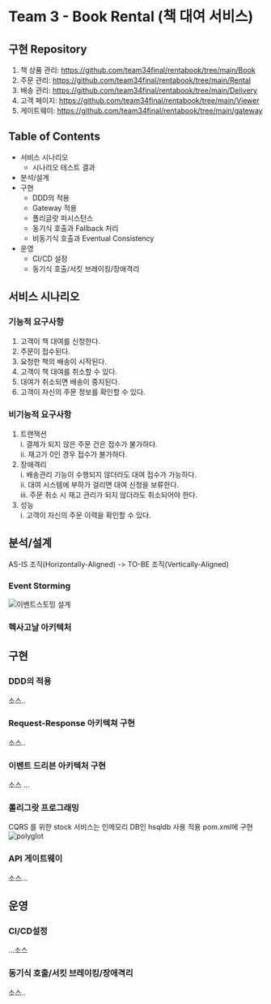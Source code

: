# Team 3 - Book Rental (책 대여 서비스)
## 구현 Repository
1. 책 상품 관리: https://github.com/team34final/rentabook/tree/main/Book
2. 주문 관리: https://github.com/team34final/rentabook/tree/main/Rental
3. 배송 관리: https://github.com/team34final/rentabook/tree/main/Delivery
4. 고객 페이지: https://github.com/team34final/rentabook/tree/main/Viewer
5. 게이트웨이: https://github.com/team34final/rentabook/tree/main/gateway



## Table of Contents
* 서비스 시나리오
  * 시나리오 테스트 결과
* 분석/설계
* 구현
  * DDD의 적용
  * Gateway 적용
  * 폴리글랏 퍼시스턴스
  * 동기식 호출과 Fallback 처리
  * 비동기식 호출과 Eventual Consistency
* 운영
  * CI/CD 설정
  * 동기식 호출/서킷 브레이킹/장애격리
  


## 서비스 시나리오
### 기능적 요구사항
1. 고객이 책 대여를 신청한다.
2. 주문이 접수된다.
3. 요청한 책의 배송이 시작된다.
4. 고객이 책 대여를 취소할 수 있다.
5. 대여가 취소되면 배송이 중지된다.
6. 고객이 자신의 주문 정보를 확인할 수 있다.

### 비기능적 요구사항
1.	트랜잭션\
  i.	결제가 되지 않은 주문 건은 접수가 불가하다.\
  ii.	재고가 0인 경우 접수가 불가하다.
2.	장애격리\
  i.	배송관리 기능이 수행되지 않더라도 대여 접수가 가능하다.\
  ii.	대여 시스템에 부하가 걸리면 대여 신청을 보류한다.\
  iii.	주문 취소 시 재고 관리가 되지 않더라도 취소되어야 한다.
3.	성능\
  i.	고객이 자신의 주문 이력을 확인할 수 있다.


## 분석/설계
AS-IS 조직(Horizontally-Aligned) -> TO-BE 조직(Vertically-Aligned)



### Event Storming
![이벤트스토밍 설계](https://user-images.githubusercontent.com/73535272/97375299-d12b4b00-18fd-11eb-9b0b-871b1e3588a2.JPG)
 
### 헥사고날 아키텍처


## 구현
### DDD의 적용
소스..

### Request-Response 아키텍쳐 구현
소스..

### 이벤트 드리븐 아키텍처 구현
소스 ...

### 롤리그랏 프로그래밍
CQRS 를 위한 stock 서비스는 인메모리 DB인 hsqldb 사용 적용
pom.xml에 구현
![polyglot](https://user-images.githubusercontent.com/73535272/97377031-57e22700-1902-11eb-8f73-845f700627c6.png)


### API 게이트웨이
소스...


## 운영
### CI/CD설정
...소스

### 동기식 호출/서킷 브레이킹/장애격리
소스..


